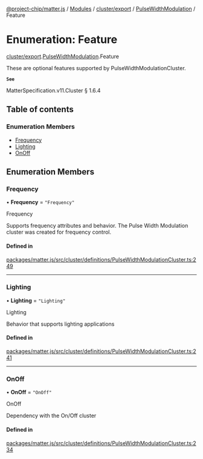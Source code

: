 [@project-chip/matter.js](../README.md) / [Modules](../modules.md) / [cluster/export](../modules/cluster_export.md) / [PulseWidthModulation](../modules/cluster_export.PulseWidthModulation.md) / Feature

# Enumeration: Feature

[cluster/export](../modules/cluster_export.md).[PulseWidthModulation](../modules/cluster_export.PulseWidthModulation.md).Feature

These are optional features supported by PulseWidthModulationCluster.

**`See`**

MatterSpecification.v11.Cluster § 1.6.4

## Table of contents

### Enumeration Members

- [Frequency](cluster_export.PulseWidthModulation.Feature.md#frequency)
- [Lighting](cluster_export.PulseWidthModulation.Feature.md#lighting)
- [OnOff](cluster_export.PulseWidthModulation.Feature.md#onoff)

## Enumeration Members

### Frequency

• **Frequency** = ``"Frequency"``

Frequency

Supports frequency attributes and behavior. The Pulse Width Modulation cluster was created for frequency
control.

#### Defined in

[packages/matter.js/src/cluster/definitions/PulseWidthModulationCluster.ts:249](https://github.com/project-chip/matter.js/blob/5f71eedebdb9fa54338bde320c311bb359b7455d/packages/matter.js/src/cluster/definitions/PulseWidthModulationCluster.ts#L249)

___

### Lighting

• **Lighting** = ``"Lighting"``

Lighting

Behavior that supports lighting applications

#### Defined in

[packages/matter.js/src/cluster/definitions/PulseWidthModulationCluster.ts:241](https://github.com/project-chip/matter.js/blob/5f71eedebdb9fa54338bde320c311bb359b7455d/packages/matter.js/src/cluster/definitions/PulseWidthModulationCluster.ts#L241)

___

### OnOff

• **OnOff** = ``"OnOff"``

OnOff

Dependency with the On/Off cluster

#### Defined in

[packages/matter.js/src/cluster/definitions/PulseWidthModulationCluster.ts:234](https://github.com/project-chip/matter.js/blob/5f71eedebdb9fa54338bde320c311bb359b7455d/packages/matter.js/src/cluster/definitions/PulseWidthModulationCluster.ts#L234)
